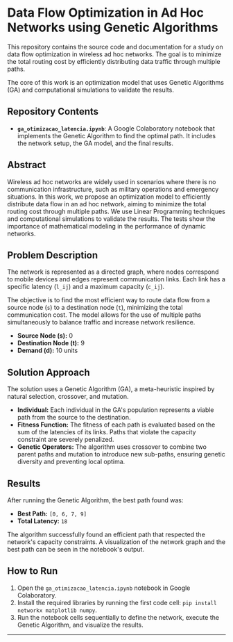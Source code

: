 # Data Flow Optimization in Ad Hoc Networks using Genetic Algorithms

This repository contains the source code and documentation for a study on data flow optimization in wireless ad hoc networks. The goal is to minimize the total routing cost by efficiently distributing data traffic through multiple paths.

The core of this work is an optimization model that uses Genetic Algorithms (GA) and computational simulations to validate the results.

<!--The full paper is available [here]().-->

## Repository Contents

* **`ga_otimizacao_latencia.ipynb`**: A Google Colaboratory notebook that implements the Genetic Algorithm to find the optimal path. It includes the network setup, the GA model, and the final results.
<!--* **`Otimização_em_Redes (1).pdf`**: The full academic paper in Portuguese, which details the motivation, methodology, and critical analysis of the results.-->

## Abstract

Wireless ad hoc networks are widely used in scenarios where there is no communication infrastructure, such as military operations and emergency situations. In this work, we propose an optimization model to efficiently distribute data flow in an ad hoc network, aiming to minimize the total routing cost through multiple paths. We use Linear Programming techniques and computational simulations to validate the results. The tests show the importance of mathematical modeling in the performance of dynamic networks.

## Problem Description

The network is represented as a directed graph, where nodes correspond to mobile devices and edges represent communication links. Each link has a specific latency (`l_ij`) and a maximum capacity (`c_ij`).

The objective is to find the most efficient way to route data flow from a source node (`s`) to a destination node (`t`), minimizing the total communication cost. The model allows for the use of multiple paths simultaneously to balance traffic and increase network resilience.

* **Source Node (s):** 0
* **Destination Node (t):** 9
* **Demand (d):** 10 units

## Solution Approach

The solution uses a Genetic Algorithm (GA), a meta-heuristic inspired by natural selection, crossover, and mutation.

* **Individual:** Each individual in the GA's population represents a viable path from the source to the destination.
* **Fitness Function:** The fitness of each path is evaluated based on the sum of the latencies of its links. Paths that violate the capacity constraint are severely penalized.
* **Genetic Operators:** The algorithm uses crossover to combine two parent paths and mutation to introduce new sub-paths, ensuring genetic diversity and preventing local optima.

## Results

After running the Genetic Algorithm, the best path found was:
* **Best Path:** `[0, 6, 7, 9]`
* **Total Latency:** `18`

The algorithm successfully found an efficient path that respected the network's capacity constraints. A visualization of the network graph and the best path can be seen in the notebook's output.

## How to Run

1.  Open the `ga_otimizacao_latencia.ipynb` notebook in Google Colaboratory.
2.  Install the required libraries by running the first code cell: `pip install networkx matplotlib numpy`.
3.  Run the notebook cells sequentially to define the network, execute the Genetic Algorithm, and visualize the results.

---

<!--## Citation

Please cite this work as follows:

SILVA DE ANDRADE, A. **Otimização do Fluxo de Dados em uma Rede Ad Hoc com Múltiplos Caminhos**. 2025. Artigo Científico. [local de publicação/repositório]. Disponível em: `Otimização_em_Redes (1).pdf`.-->